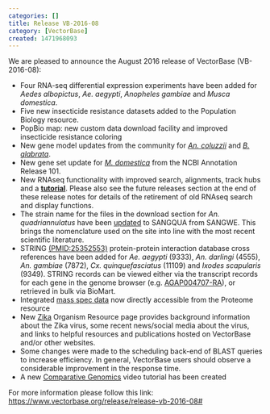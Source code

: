 ```yaml
---
categories: []
title: Release VB-2016-08
category: [VectorBase]
created: 1471968093
---
```

We are pleased to announce the August 2016 release of VectorBase (VB-2016-08):
<ul>
<li>Four RNA-seq differential expression experiments have been added for <i>Aedes albopictus</i>, <i>Ae. aegypti</i>, <i>Anopheles gambiae</i> and <i>Musca domestica</i>.</li>
<li>Five new insecticide resistance datasets added to the Population Biology resource.</li>
<li>PopBio map: new custom data download facility and improved insecticide resistance coloring</li>
<li>New gene model updates from the community for <a href="/organisms/anopheles-coluzzii/mali-nih/acolm1.3"><i>An. coluzzii</i></a> and <a href="/organisms/biomphalaria-glabrata/bb02/bglab1.4"><i>B. glabrata</i></a>.</li>
<li>New gene set update for <a href="/organisms/musca-domestica"><i>M. domestica</i></a> from the  NCBI Annotation Release 101.</li>
<li>New RNAseq functionality with improved search, alignments, track hubs and a <b><a href="/tutorials/tools-and-resources-tutorials/rnaseq-resources-vectorbase">tutorial</a></b>. Please also see the future releases section at the end of these release notes for details of the retirement of old RNAseq search and display functions.</li>
<li>The strain name for the files in the download section for <i>An. quadriannulatus</i> have been <a href="/organisms/anopheles-quadriannulatus">updated</a> to SANGQUA from SANGWE. This brings the nomenclature used on the site into line with the most recent scientific literature. </li>
<li>STRING <a href="http://www.ncbi.nlm.nih.gov/pubmed/25352553">(PMID:25352553)</a> protein-protein interaction database cross references have been added for <i>Ae. aegypti</i> (9333), <i>An. darlingi</i> (4555), <i>An. gambiae</i> (7872), <i>Cx. quinquefasciatus</i> (11109) and <i>Ixodes scapularis</i> (9349). STRING records can be viewed either via the transcript records for each gene in the genome browser  (e.g. <a href="/Anopheles_gambiae/Transcript/Similarity?g=AGAP004707;r=2L:2358158-2431617;t=AGAP004707-RA">AGAP004707-RA</a>), or retrieved in bulk via BioMart.</li>
<li>Integrated <a href="/proteomes">mass spec data</a> now directly accessible from the Proteome resource</li>
<li>New <a href="/zika">Zika</a> Organism Resource page provides background information about the Zika virus, some recent news/social media about the virus, and links to helpful resources and publications hosted on VectorBase and/or other websites.</li>
<li>Some changes were made to the scheduling back-end of BLAST queries to increase efficiency. In general, VectorBase users should observe a considerable improvement in the response time.</li>
<li>A new <a href="/tutorials/tools-and-resources-tutorials/comparative-genomics">Comparative Genomics</a> video tutorial has been created</li>
</ul>

For more information please follow this link: <a href="https://www.vectorbase.org/release/release-vb-2016-08#">https://www.vectorbase.org/release/release-vb-2016-08#</a>
